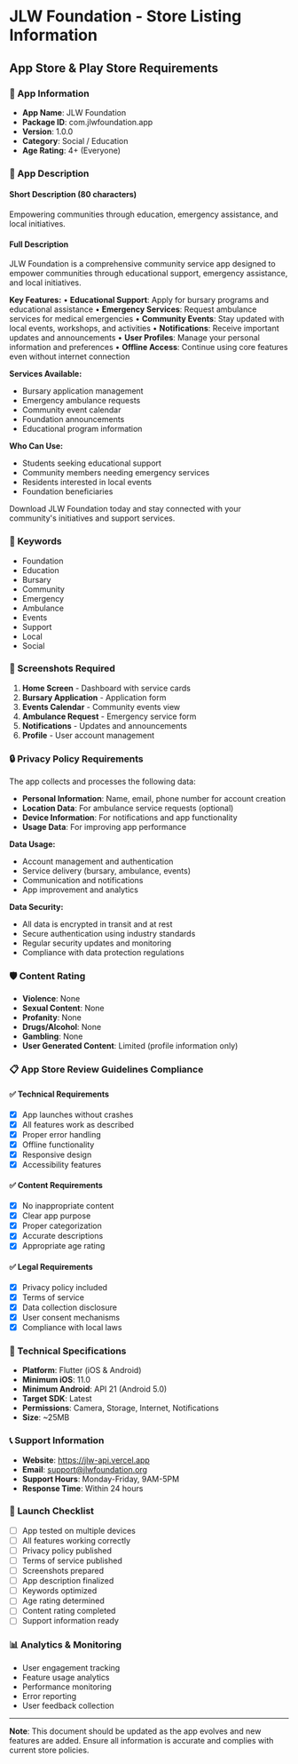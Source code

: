 # JLW Foundation - Store Listing Information

## App Store & Play Store Requirements

### 📱 App Information
- **App Name**: JLW Foundation
- **Package ID**: com.jlwfoundation.app
- **Version**: 1.0.0
- **Category**: Social / Education
- **Age Rating**: 4+ (Everyone)

### 📝 App Description

#### Short Description (80 characters)
Empowering communities through education, emergency assistance, and local initiatives.

#### Full Description
JLW Foundation is a comprehensive community service app designed to empower communities through educational support, emergency assistance, and local initiatives.

**Key Features:**
• **Educational Support**: Apply for bursary programs and educational assistance
• **Emergency Services**: Request ambulance services for medical emergencies
• **Community Events**: Stay updated with local events, workshops, and activities
• **Notifications**: Receive important updates and announcements
• **User Profiles**: Manage your personal information and preferences
• **Offline Access**: Continue using core features even without internet connection

**Services Available:**
- Bursary application management
- Emergency ambulance requests
- Community event calendar
- Foundation announcements
- Educational program information

**Who Can Use:**
- Students seeking educational support
- Community members needing emergency services
- Residents interested in local events
- Foundation beneficiaries

Download JLW Foundation today and stay connected with your community's initiatives and support services.

### 🎯 Keywords
- Foundation
- Education
- Bursary
- Community
- Emergency
- Ambulance
- Events
- Support
- Local
- Social

### 📸 Screenshots Required
1. **Home Screen** - Dashboard with service cards
2. **Bursary Application** - Application form
3. **Events Calendar** - Community events view
4. **Ambulance Request** - Emergency service form
5. **Notifications** - Updates and announcements
6. **Profile** - User account management

### 🔒 Privacy Policy Requirements
The app collects and processes the following data:
- **Personal Information**: Name, email, phone number for account creation
- **Location Data**: For ambulance service requests (optional)
- **Device Information**: For notifications and app functionality
- **Usage Data**: For improving app performance

**Data Usage:**
- Account management and authentication
- Service delivery (bursary, ambulance, events)
- Communication and notifications
- App improvement and analytics

**Data Security:**
- All data is encrypted in transit and at rest
- Secure authentication using industry standards
- Regular security updates and monitoring
- Compliance with data protection regulations

### 🛡️ Content Rating
- **Violence**: None
- **Sexual Content**: None
- **Profanity**: None
- **Drugs/Alcohol**: None
- **Gambling**: None
- **User Generated Content**: Limited (profile information only)

### 📋 App Store Review Guidelines Compliance

#### ✅ Technical Requirements
- [x] App launches without crashes
- [x] All features work as described
- [x] Proper error handling
- [x] Offline functionality
- [x] Responsive design
- [x] Accessibility features

#### ✅ Content Requirements
- [x] No inappropriate content
- [x] Clear app purpose
- [x] Proper categorization
- [x] Accurate descriptions
- [x] Appropriate age rating

#### ✅ Legal Requirements
- [x] Privacy policy included
- [x] Terms of service
- [x] Data collection disclosure
- [x] User consent mechanisms
- [x] Compliance with local laws

### 🔧 Technical Specifications
- **Platform**: Flutter (iOS & Android)
- **Minimum iOS**: 11.0
- **Minimum Android**: API 21 (Android 5.0)
- **Target SDK**: Latest
- **Permissions**: Camera, Storage, Internet, Notifications
- **Size**: ~25MB

### 📞 Support Information
- **Website**: https://jlw-api.vercel.app
- **Email**: support@jlwfoundation.org
- **Support Hours**: Monday-Friday, 9AM-5PM
- **Response Time**: Within 24 hours

### 🚀 Launch Checklist
- [ ] App tested on multiple devices
- [ ] All features working correctly
- [ ] Privacy policy published
- [ ] Terms of service published
- [ ] Screenshots prepared
- [ ] App description finalized
- [ ] Keywords optimized
- [ ] Age rating determined
- [ ] Content rating completed
- [ ] Support information ready

### 📊 Analytics & Monitoring
- User engagement tracking
- Feature usage analytics
- Performance monitoring
- Error reporting
- User feedback collection

---

**Note**: This document should be updated as the app evolves and new features are added. Ensure all information is accurate and complies with current store policies.
